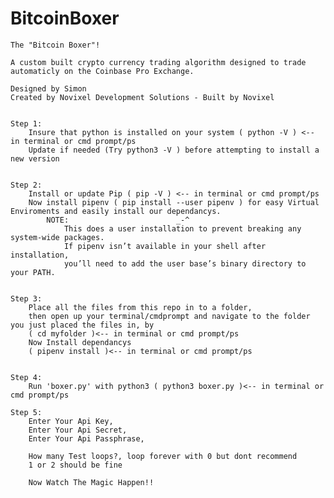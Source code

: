 # BitcoinBoxer
    The "Bitcoin Boxer"! 
    
    A custom built crypto currency trading algorithm designed to trade automaticly on the Coinbase Pro Exchange.
    
    Designed by Simon
    Created by Novixel Development Solutions - Built by Novixel
    
    
    Step 1:
        Insure that python is installed on your system ( python -V ) <-- in terminal or cmd prompt/ps
        Update if needed (Try python3 -V ) before attempting to install a new version
        
        
    Step 2:
        Install or update Pip ( pip -V ) <-- in terminal or cmd prompt/ps
        Now install pipenv ( pip install --user pipenv ) for easy Virtual Enviroments and easily install our dependancys.
            NOTE:                        _-^
                This does a user installation to prevent breaking any system-wide packages. 
                If pipenv isn’t available in your shell after installation, 
                you’ll need to add the user base’s binary directory to your PATH.
        
        
    Step 3:
        Place all the files from this repo in to a folder, 
        then open up your terminal/cmdprompt and navigate to the folder you just placed the files in, by
        ( cd myfolder )<-- in terminal or cmd prompt/ps
        Now Install dependancys
        ( pipenv install )<-- in terminal or cmd prompt/ps
        
    
    Step 4:
        Run 'boxer.py' with python3 ( python3 boxer.py )<-- in terminal or cmd prompt/ps
        
    Step 5:
        Enter Your Api Key, 
        Enter Your Api Secret,
        Enter Your Api Passphrase,
        
        How many Test loops?, loop forever with 0 but dont recommend
        1 or 2 should be fine
        
        Now Watch The Magic Happen!!
        
        
